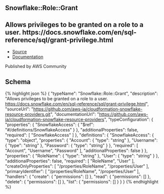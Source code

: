 
## Snowflake::Role::Grant

## Allows privileges to be granted on a role to a user. https:&#x2F;&#x2F;docs.snowflake.com&#x2F;en&#x2F;sql-reference&#x2F;sql&#x2F;grant-privilege.html

- [Source](https:&#x2F;&#x2F;github.com&#x2F;aws-ia&#x2F;cloudformation-snowflake-resource-providers.git) 
- [Documentation]()

Published by AWS Community

## Schema
{% highlight json %}
{
    "typeName": "Snowflake::Role::Grant",
    "description": "Allows privileges to be granted on a role to a user. https://docs.snowflake.com/en/sql-reference/sql/grant-privilege.html",
    "sourceUrl": "https://github.com/aws-ia/cloudformation-snowflake-resource-providers.git",
    "documentationUrl": "https://github.com/aws-ia/cloudformation-snowflake-resource-providers",
    "typeConfiguration": {
        "properties": {
            "SnowflakeAccess": {
                "$ref": "#/definitions/SnowflakeAccess"
            }
        },
        "additionalProperties": false,
        "required": [
            "SnowflakeAccess"
        ]
    },
    "definitions": {
        "SnowflakeAccess": {
            "type": "object",
            "properties": {
                "Account": {
                    "type": "string"
                },
                "Username": {
                    "type": "string"
                },
                "Password": {
                    "type": "string"
                }
            },
            "required": [
                "Account",
                "Username",
                "Password"
            ],
            "additionalProperties": false
        }
    },
    "properties": {
        "RoleName": {
            "type": "string"
        },
        "User": {
            "type": "string"
        }
    },
    "additionalProperties": false,
    "required": [
        "RoleName",
        "User"
    ],
    "createOnlyProperties": [
        "/properties/RoleName",
        "/properties/User"
    ],
    "primaryIdentifier": [
        "/properties/RoleName",
        "/properties/User"
    ],
    "handlers": {
        "create": {
            "permissions": []
        },
        "read": {
            "permissions": []
        },
        "delete": {
            "permissions": []
        },
        "list": {
            "permissions": []
        }
    }
}
{% endhighlight %}
